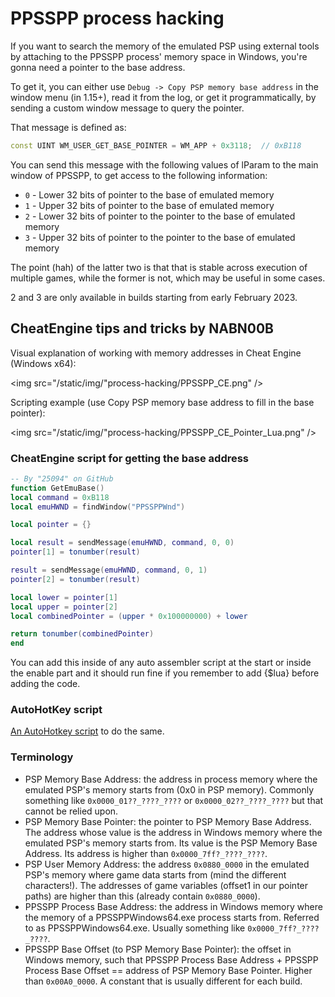 # PPSSPP process hacking

If you want to search the memory of the emulated PSP using external tools by attaching to the PPSSPP process' memory space in Windows, you're gonna need a pointer to the base address.

To get it, you can either use `Debug -> Copy PSP memory base address` in the window menu (in 1.15+),
read it from the log, or get it programmatically, by sending a custom window message to query the pointer.

That message is defined as:

```cpp
const UINT WM_USER_GET_BASE_POINTER = WM_APP + 0x3118;  // 0xB118
```

You can send this message with the following values of lParam to the main window of PPSSPP, to get access to the following information:

* `0` - Lower 32 bits of pointer to the base of emulated memory
* `1` - Upper 32 bits of pointer to the base of emulated memory
* `2` - Lower 32 bits of pointer to the pointer to the base of emulated memory
* `3` - Upper 32 bits of pointer to the pointer to the base of emulated memory

The point (hah) of the latter two is that that is stable across execution of multiple games, while the former is not, which may be useful in some cases.

2 and 3 are only available in builds starting from early February 2023.

## CheatEngine tips and tricks by NABN00B

Visual explanation of working with memory addresses in Cheat Engine (Windows x64):

<img src="/static/img/"process-hacking/PPSSPP_CE.png" />

Scripting example (use Copy PSP memory base address to fill in the base pointer):

<img src="/static/img/"process-hacking/PPSSPP_CE_Pointer_Lua.png" />

### CheatEngine script for getting the base address

```lua
-- By "25094" on GitHub
function GetEmuBase()
local command = 0xB118
local emuHWND = findWindow("PPSSPPWnd")

local pointer = {}

local result = sendMessage(emuHWND, command, 0, 0)
pointer[1] = tonumber(result)

result = sendMessage(emuHWND, command, 0, 1)
pointer[2] = tonumber(result)

local lower = pointer[1]
local upper = pointer[2]
local combinedPointer = (upper * 0x100000000) + lower

return tonumber(combinedPointer)
end
```

You can add this inside of any auto assembler script at the start or inside the enable part and it should run fine if you remember to add {$lua} before adding the code.

### AutoHotKey script

[An AutoHotkey script](https://github.com/NABN00B/AutoHotkey.PPSSPP) to do the same.

### Terminology

* PSP Memory Base Address: the address in process memory where the emulated PSP's memory starts from (0x0 in PSP memory). Commonly something like `0x0000_01??_????_????` or `0x0000_02??_????_????` but that cannot be relied upon.
* PSP Memory Base Pointer: the pointer to PSP Memory Base Address. The address whose value is the address in Windows memory where the emulated PSP's memory starts from. Its value is the PSP Memory Base Address. Its address is higher than `0x0000_7ff?_????_????`.
* PSP User Memory Address: the address `0x0880_0000` in the emulated PSP's memory where game data starts from (mind the different characters!). The addresses of game variables (offset1 in our pointer paths) are higher than this (already contain `0x0880_0000`).
* PPSSPP Process Base Address: the address in Windows memory where the memory of a PPSSPPWindows64.exe process starts from. Referred to as PPSSPPWindows64.exe. Usually something like `0x0000_7ff?_????_????`.
* PPSSPP Base Offset (to PSP Memory Base Pointer): the offset in Windows memory, such that PPSSPP Process Base Address + PPSSPP Process Base Offset == address of PSP Memory Base Pointer. Higher than `0x00A0_0000`. A constant that is usually different for each build.
